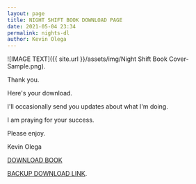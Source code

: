 ```yaml
--- 
layout: page
title: NIGHT SHIFT BOOK DOWNLOAD PAGE
date: 2021-05-04 23:34
permalink: nights-dl
author: Kevin Olega 
--- 
```

![IMAGE TEXT]({{ site.url }}/assets/img/Night Shift Book Cover-Sample.png).

Thank you.

Here's your download.

I'll occasionally send you updates about what I'm doing.

I am praying for your success.

Please enjoy.

Kevin Olega

<a href="https://drive.google.com/file/d/1cw5nZHn5YQ3VfvgedGZqJc9_LdH1eJ1p/view?usp=sharing">DOWNLOAD BOOK</a>


[BACKUP DOWNLOAD LINK](https://drive.google.com/file/d/1cw5nZHn5YQ3VfvgedGZqJc9_LdH1eJ1p/view?usp=sharing).